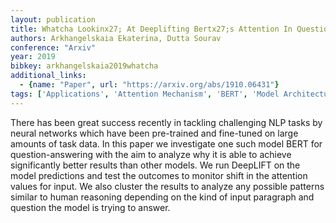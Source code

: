 ```yaml
---
layout: publication
title: Whatcha Lookinx27; At Deeplifting Bertx27;s Attention In Question Answering
authors: Arkhangelskaia Ekaterina, Dutta Sourav
conference: "Arxiv"
year: 2019
bibkey: arkhangelskaia2019whatcha
additional_links:
  - {name: "Paper", url: "https://arxiv.org/abs/1910.06431"}
tags: ['Applications', 'Attention Mechanism', 'BERT', 'Model Architecture', 'RAG']
---
```

There has been great success recently in tackling challenging NLP tasks by neural networks which have been pre-trained and fine-tuned on large amounts of task data. In this paper we investigate one such model BERT for question-answering with the aim to analyze why it is able to achieve significantly better results than other models. We run DeepLIFT on the model predictions and test the outcomes to monitor shift in the attention values for input. We also cluster the results to analyze any possible patterns similar to human reasoning depending on the kind of input paragraph and question the model is trying to answer.
